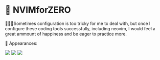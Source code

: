 # 🌙 NVIMforZERO

🚕🚕🚕Sometimes configuration is too tricky for me to deal with, but once I configure these coding tools successfully, including neovim, I would feel a great ammount of happiness and be eager to practice more.


🌙 Appearances:

![](C:\myblog\source\img\config/0.png)
![](C:\myblog\source\img\config/1.png)
![](C:\myblog\source\img\config/2.png)

